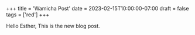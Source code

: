 +++
title = 'Wamicha Post'
date = 2023-02-15T10:00:00-07:00
draft = false
tags = ['red']
+++

Hello Esther, This is the new blog post.
